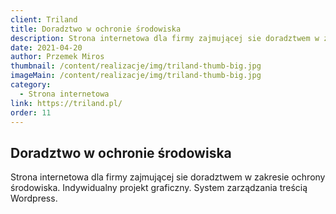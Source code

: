 ```yaml
---
client: Triland
title: Doradztwo w ochronie środowiska
description: Strona internetowa dla firmy zajmującej sie doradztwem w zakresie ochrony środowiska. Indywidualny projekt graficzny. System zarządzania treścią Wordpress.
date: 2021-04-20
author: Przemek Miros
thumbnail: /content/realizacje/img/triland-thumb-big.jpg
imageMain: /content/realizacje/img/triland-thumb-big.jpg
category: 
  - Strona internetowa
link: https://triland.pl/
order: 11
---
```


## Doradztwo w ochronie środowiska

Strona internetowa dla firmy zajmującej sie doradztwem w zakresie ochrony środowiska. Indywidualny projekt graficzny. System zarządzania treścią Wordpress.
